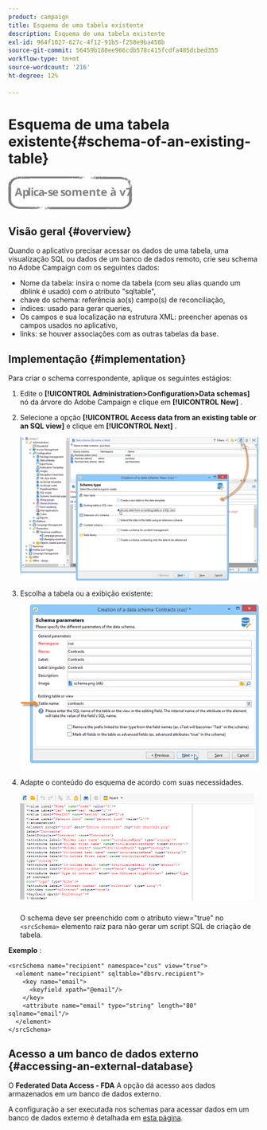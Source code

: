 ```yaml
---
product: campaign
title: Esquema de uma tabela existente
description: Esquema de uma tabela existente
exl-id: 964f1027-627c-4f12-91b5-f258e9ba458b
source-git-commit: 56459b188ee966cdb578c415fcdfa485dcbed355
workflow-type: tm+mt
source-wordcount: '216'
ht-degree: 12%

---
```


# Esquema de uma tabela existente{#schema-of-an-existing-table}

![](../../assets/v7-only.svg)

## Visão geral {#overview}

Quando o aplicativo precisar acessar os dados de uma tabela, uma visualização SQL ou dados de um banco de dados remoto, crie seu schema no Adobe Campaign com os seguintes dados:

* Nome da tabela: insira o nome da tabela (com seu alias quando um dblink é usado) com o atributo &quot;sqltable&quot;,
* chave do schema: referência ao(s) campo(s) de reconciliação,
* índices: usado para gerar queries,
* Os campos e sua localização na estrutura XML: preencher apenas os campos usados no aplicativo,
* links: se houver associações com as outras tabelas da base.

## Implementação {#implementation}

Para criar o schema correspondente, aplique os seguintes estágios:

1. Edite o **[!UICONTROL Administration>Configuration>Data schemas]** nó da árvore do Adobe Campaign e clique em **[!UICONTROL New]** .
1. Selecione a opção **[!UICONTROL Access data from an existing table or an SQL view]** e clique em **[!UICONTROL Next]** .

   ![](assets/s_ncs_configuration_extand_a_schema.png)

1. Escolha a tabela ou a exibição existente:

   ![](assets/s_ncs_configuration_select_table.png)

1. Adapte o conteúdo do esquema de acordo com suas necessidades.

   ![](assets/s_ncs_configuration_view_create_schema.png)

   O schema deve ser preenchido com o atributo view=&quot;true&quot; no `<srcSchema>` elemento raiz para não gerar um script SQL de criação de tabela.

**Exemplo** :

```
<srcSchema name="recipient" namespace="cus" view="true">
  <element name="recipient" sqltable="dbsrv.recipient">
    <key name="email">
      <keyfield xpath="@email"/>
    </key>   
    <attribute name="email" type="string" length="80" sqlname="email"/>
  </element>
</srcSchema>
```

## Acesso a um banco de dados externo {#accessing-an-external-database}

O **Federated Data Access - FDA** A opção dá acesso aos dados armazenados em um banco de dados externo.

A configuração a ser executada nos schemas para acessar dados em um banco de dados externo é detalhada em [esta página](../../installation/using/creating-data-schema.md).
